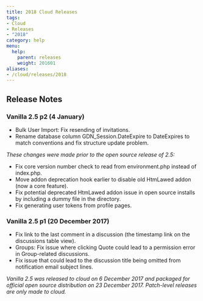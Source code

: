 ```yaml
---
title: 2018 Cloud Releases
tags:
- Cloud
- Releases
- "2018"
category: help
menu:
  help:
    parent: releases
    weight: 201601
aliases:
- /cloud/releases/2018
---
```

## Release Notes

### Vanilla 2.5 p2 (4 January)

* Bulk User Import: Fix resending of invitations.
* Rename database column GDN_Session.DateExpire to DateExpires to match conventions and fix structure update problem.

*These changes were made prior to the open source release of 2.5:*

* Fix core version number check to read from environment.php instead of index.php.
* Move addon deprecation hook earlier to disable old HtmLawed addon (now a core feature).
* Fix potential deprecated HtmLawed addon issue in open source installs by including a dummy file in the directory.
* Fix generating user tokens from profile pages.

### Vanilla 2.5 p1 (20 December 2017)

* Fix link to the last comment in a discussion (the timestamp link on the discussions table view).
* Groups: Fix issue where clicking Quote could lead to a permission error in Group-related discussions.
* Fix issue that could lead to the discussion title being omitted from notification email subject lines.

*Vanilla 2.5 was released to cloud on 6 December 2017 and packaged for official open source distribution on 23 December 2017. Patch-level releases are only made to cloud.*
